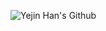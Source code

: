 ![Yejin Han's Github](https://capsule-render.vercel.app/api?type=wave&color=auto&height=300&section=header&text=capsule%20render&fontSize=90)

<!--
**Yejin-Han/Yejin-Han** is a ✨ _special_ ✨ repository because its `README.md` (this file) appears on your GitHub profile.

Here are some ideas to get you started:

- 🔭 I’m currently working on ...
- 🌱 I’m currently learning ...
- 👯 I’m looking to collaborate on ...
- 🤔 I’m looking for help with ...
- 💬 Ask me about ...
- 📫 How to reach me: ...
- 😄 Pronouns: ...
- ⚡ Fun fact: ...
-->
